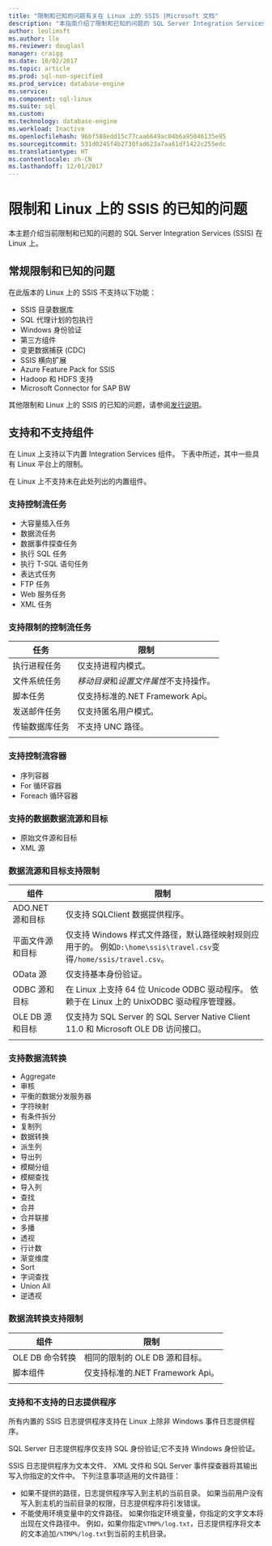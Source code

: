 ```yaml
---
title: "限制和已知的问题有关在 Linux 上的 SSIS |Microsoft 文档"
description: "本指南介绍了限制和已知的问题的 SQL Server Integration Services (SSIS) Linux 操作系统的计算机"
author: leolimsft
ms.author: lle
ms.reviewer: douglasl
manager: craigg
ms.date: 10/02/2017
ms.topic: article
ms.prod: sql-non-specified
ms.prod_service: database-engine
ms.service: 
ms.component: sql-linux
ms.suite: sql
ms.custom: 
ms.technology: database-engine
ms.workload: Inactive
ms.openlocfilehash: 96bf588edd15c77caa6649ac04b6a95046135e95
ms.sourcegitcommit: 531d0245f4b2730fad623a7aa61df1422c255edc
ms.translationtype: HT
ms.contentlocale: zh-CN
ms.lasthandoff: 12/01/2017
---
```

# <a name="limitations-and-known-issues-for-ssis-on-linux"></a>限制和 Linux 上的 SSIS 的已知的问题

本主题介绍当前限制和已知的问题的 SQL Server Integration Services (SSIS) 在 Linux 上。

## <a name="general-limitations-and-known-issues"></a>常规限制和已知的问题

在此版本的 Linux 上的 SSIS 不支持以下功能：
  - SSIS 目录数据库
  - SQL 代理计划的包执行
  - Windows 身份验证
  - 第三方组件
  - 变更数据捕获 (CDC)
  - SSIS 横向扩展
  - Azure Feature Pack for SSIS
  - Hadoop 和 HDFS 支持
  - Microsoft Connector for SAP BW

其他限制和 Linux 上的 SSIS 的已知的问题，请参阅[发行说明](sql-server-linux-release-notes.md#ssis)。

## <a name="components"></a>支持和不支持组件

在 Linux 上支持以下内置 Integration Services 组件。 下表中所述，其中一些具有 Linux 平台上的限制。

在 Linux 上不支持未在此处列出的内置组件。

### <a name="supported-control-flow-tasks"></a>支持控制流任务
- 大容量插入任务
- 数据流任务
- 数据事件探查任务
- 执行 SQL 任务
- 执行 T-SQL 语句任务
- 表达式任务
- FTP 任务
- Web 服务任务
- XML 任务

### <a name="control-flow-tasks-supported-with-limitations"></a>支持限制的控制流任务

| 任务 | 限制 |
|------------|---|
| 执行进程任务 | 仅支持进程内模式。 |
| 文件系统任务 | *移动目录*和*设置文件属性*不支持操作。 |
| 脚本任务 | 仅支持标准的.NET Framework Api。 |
| 发送邮件任务 | 仅支持匿名用户模式。 |
| 传输数据库任务 | 不支持 UNC 路径。 |
| | |

### <a name="supported-control-flow-containers"></a>支持控制流容器
- 序列容器
- For 循环容器
- Foreach 循环容器

### <a name="supported-data-flow-sources-and-destinations"></a>支持的数据数据流源和目标
- 原始文件源和目标
- XML 源

### <a name="data-flow-sources-and-destinations-supported-with-limitations"></a>数据流源和目标支持限制

| 组件 | 限制 |
|------------|---|
| ADO.NET 源和目标 | 仅支持 SQLClient 数据提供程序。 |
| 平面文件源和目标 | 仅支持 Windows 样式文件路径，默认路径映射规则应用于的。 例如`D:\home\ssis\travel.csv`变得`/home/ssis/travel.csv`。 |
| OData 源 | 仅支持基本身份验证。 |
| ODBC 源和目标 | 在 Linux 上支持 64 位 Unicode ODBC 驱动程序。 依赖于在 Linux 上的 UnixODBC 驱动程序管理器。 |
| OLE DB 源和目标 | 仅支持为 SQL Server 的 SQL Server Native Client 11.0 和 Microsoft OLE DB 访问接口。 |
| | |

### <a name="supported-data-flow-transformations"></a>支持数据流转换
- Aggregate
- 审核
- 平衡的数据分发服务器
- 字符映射
- 有条件拆分
- 复制列
- 数据转换
- 派生列
- 导出列
- 模糊分组
- 模糊查找
- 导入列
- 查找
- 合并
- 合并联接
- 多播
- 透视
- 行计数
- 渐变维度
- Sort
- 字词查找
- Union All
- 逆透视

### <a name="data-flow-transformations-supported-with-limitations"></a>数据流转换支持限制

| 组件 | 限制 |
|------------|---|
| OLE DB 命令转换 | 相同的限制的 OLE DB 源和目标。 |
| 脚本组件 | 仅支持标准的.NET Framework Api。 |
| | |

### <a name="supported-and-unsupported-log-providers"></a>支持和不支持的日志提供程序
所有内置的 SSIS 日志提供程序支持在 Linux 上除非 Windows 事件日志提供程序。

SQL Server 日志提供程序仅支持 SQL 身份验证;它不支持 Windows 身份验证。

SSIS 日志提供程序为文本文件、 XML 文件和 SQL Server 事件探查器将其输出写入你指定的文件中。 下列注意事项适用的文件路径：
-   如果不提供的路径，日志提供程序写入到主机的当前目录。 如果当前用户没有写入到主机的当前目录的权限，日志提供程序将引发错误。
-   不能使用环境变量中的文件路径。 如果你指定环境变量，你指定的文字文本将出现在文件路径中。 例如，如果你指定`%TMP%/log.txt`，日志提供程序将文本的文本追加`/%TMP%/log.txt`到当前的主机目录。

